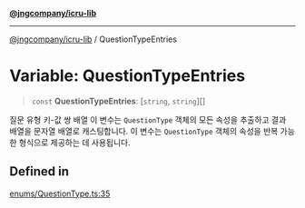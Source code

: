 [**@jngcompany/icru-lib**](../README.md)

***

[@jngcompany/icru-lib](../globals.md) / QuestionTypeEntries

# Variable: QuestionTypeEntries

> `const` **QuestionTypeEntries**: [`string`, `string`][]

질문 유형 키-값 쌍 배열
이 변수는 `QuestionType` 객체의 모든 속성을 추출하고 결과 배열을 문자열 배열로 캐스팅합니다.
이 변수는 `QuestionType` 객체의 속성을 반복 가능한 형식으로 제공하는 데 사용됩니다.

## Defined in

[enums/QuestionType.ts:35](https://github.com/jngcompany/icru-lib/blob/d5809ceca7cec295ab2df61cd05dc96c0f11bd66/src/enums/QuestionType.ts#L35)
